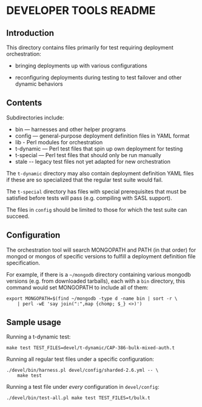 DEVELOPER TOOLS README
======================

Introduction
------------

This directory contains files primarily for test requiring deployment
orchestration:

* bringing deployments up with various configurations

* reconfiguring deployments during testing to test failover
  and other dynamic behaviors

Contents
--------

Subdirectories include:

* bin — harnesses and other helper programs
* config — general-purpose deployment definition files in YAML format
* lib - Perl modules for orchestration
* t-dynamic — Perl test files that spin up own deployment for testing
* t-special — Perl test files that should only be run manually
* stale -- legacy test files not yet adapted for new orchestration

The `t-dynamic` directory may also contain deployment definition YAML files
if these are so specialized that the regular test suite would fail.

The `t-special` directory has files with special prerequisites that must
be satisfied before tests will pass (e.g. compiling with SASL support).

The files in `config` should be limited to those for which the
test suite can succeed.

Configuration
-------------

The orchestration tool will search MONGOPATH and PATH (in that order) for
mongod or mongos of specific versions to fulfill a deployment definition
file specification.

For example, if there is a `~/mongodb` directory containing various mongodb
versions (e.g. from downloaded tarballs), each with a `bin` directory, this
command would set MONGOPATH to include all of them:

    export MONGOPATH=$(find ~/mongodb -type d -name bin | sort -r \
        | perl -wE 'say join(":",map {chomp; $_} <>)')

Sample usage
------------

Running a t-dynamic test:

    make test TEST_FILES=devel/t-dynamic/CAP-386-bulk-mixed-auth.t

Running all regular test files under a specific configuration:

    ./devel/bin/harness.pl devel/config/sharded-2.6.yml -- \
        make test 

Running a test file under *every* configuration in `devel/config`:

    ./devel/bin/test-all.pl make test TEST_FILES=t/bulk.t
